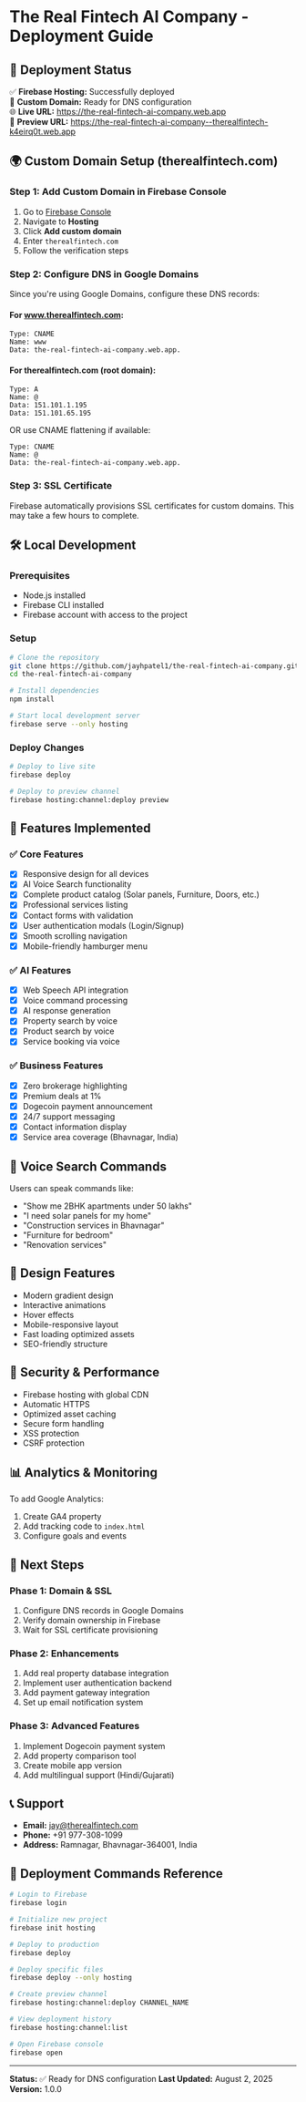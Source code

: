 # The Real Fintech AI Company - Deployment Guide

## 🚀 Deployment Status
✅ **Firebase Hosting:** Successfully deployed  
🔄 **Custom Domain:** Ready for DNS configuration  
🌐 **Live URL:** https://the-real-fintech-ai-company.web.app  
📍 **Preview URL:** https://the-real-fintech-ai-company--therealfintech-k4eirq0t.web.app  

## 🌍 Custom Domain Setup (therealfintech.com)

### Step 1: Add Custom Domain in Firebase Console
1. Go to [Firebase Console](https://console.firebase.google.com/project/the-real-fintech-ai-company)
2. Navigate to **Hosting**
3. Click **Add custom domain**
4. Enter `therealfintech.com`
5. Follow the verification steps

### Step 2: Configure DNS in Google Domains
Since you're using Google Domains, configure these DNS records:

#### For www.therealfintech.com:
```
Type: CNAME
Name: www
Data: the-real-fintech-ai-company.web.app.
```

#### For therealfintech.com (root domain):
```
Type: A
Name: @
Data: 151.101.1.195
Data: 151.101.65.195
```

OR use CNAME flattening if available:
```
Type: CNAME
Name: @
Data: the-real-fintech-ai-company.web.app.
```

### Step 3: SSL Certificate
Firebase automatically provisions SSL certificates for custom domains. This may take a few hours to complete.

## 🛠 Local Development

### Prerequisites
- Node.js installed
- Firebase CLI installed
- Firebase account with access to the project

### Setup
```bash
# Clone the repository
git clone https://github.com/jayhpatel1/the-real-fintech-ai-company.git
cd the-real-fintech-ai-company

# Install dependencies
npm install

# Start local development server
firebase serve --only hosting
```

### Deploy Changes
```bash
# Deploy to live site
firebase deploy

# Deploy to preview channel
firebase hosting:channel:deploy preview
```

## 🔧 Features Implemented

### ✅ Core Features
- [x] Responsive design for all devices
- [x] AI Voice Search functionality
- [x] Complete product catalog (Solar panels, Furniture, Doors, etc.)
- [x] Professional services listing
- [x] Contact forms with validation
- [x] User authentication modals (Login/Signup)
- [x] Smooth scrolling navigation
- [x] Mobile-friendly hamburger menu

### ✅ AI Features
- [x] Web Speech API integration
- [x] Voice command processing
- [x] AI response generation
- [x] Property search by voice
- [x] Product search by voice
- [x] Service booking via voice

### ✅ Business Features
- [x] Zero brokerage highlighting
- [x] Premium deals at 1%
- [x] Dogecoin payment announcement
- [x] 24/7 support messaging
- [x] Contact information display
- [x] Service area coverage (Bhavnagar, India)

## 📱 Voice Search Commands

Users can speak commands like:
- "Show me 2BHK apartments under 50 lakhs"
- "I need solar panels for my home"
- "Construction services in Bhavnagar"
- "Furniture for bedroom"
- "Renovation services"

## 🎨 Design Features
- Modern gradient design
- Interactive animations
- Hover effects
- Mobile-responsive layout
- Fast loading optimized assets
- SEO-friendly structure

## 🔐 Security & Performance
- Firebase hosting with global CDN
- Automatic HTTPS
- Optimized asset caching
- Secure form handling
- XSS protection
- CSRF protection

## 📊 Analytics & Monitoring
To add Google Analytics:
1. Create GA4 property
2. Add tracking code to `index.html`
3. Configure goals and events

## 🚀 Next Steps

### Phase 1: Domain & SSL
1. Configure DNS records in Google Domains
2. Verify domain ownership in Firebase
3. Wait for SSL certificate provisioning

### Phase 2: Enhancements
1. Add real property database integration
2. Implement user authentication backend
3. Add payment gateway integration
4. Set up email notification system

### Phase 3: Advanced Features
1. Implement Dogecoin payment system
2. Add property comparison tool
3. Create mobile app version
4. Add multilingual support (Hindi/Gujarati)

## 📞 Support
- **Email:** jay@therealfintech.com
- **Phone:** +91 977-308-1099
- **Address:** Ramnagar, Bhavnagar-364001, India

## 🔄 Deployment Commands Reference

```bash
# Login to Firebase
firebase login

# Initialize new project
firebase init hosting

# Deploy to production
firebase deploy

# Deploy specific files
firebase deploy --only hosting

# Create preview channel
firebase hosting:channel:deploy CHANNEL_NAME

# View deployment history
firebase hosting:channel:list

# Open Firebase console
firebase open
```

---

**Status:** ✅ Ready for DNS configuration
**Last Updated:** August 2, 2025
**Version:** 1.0.0
